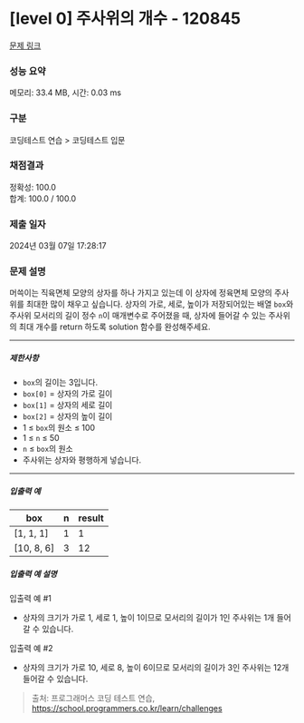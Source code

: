 # [level 0] 주사위의 개수 - 120845 

[문제 링크](https://school.programmers.co.kr/learn/courses/30/lessons/120845) 

### 성능 요약

메모리: 33.4 MB, 시간: 0.03 ms

### 구분

코딩테스트 연습 > 코딩테스트 입문

### 채점결과

정확성: 100.0<br/>합계: 100.0 / 100.0

### 제출 일자

2024년 03월 07일 17:28:17

### 문제 설명

<p>머쓱이는 직육면체 모양의 상자를 하나 가지고 있는데 이 상자에 정육면체 모양의 주사위를 최대한 많이 채우고 싶습니다. 상자의 가로, 세로, 높이가 저장되어있는 배열 <code>box</code>와 주사위 모서리의 길이 정수 <code>n</code>이 매개변수로 주어졌을 때, 상자에 들어갈 수 있는 주사위의 최대 개수를 return 하도록 solution 함수를 완성해주세요.</p>

<hr>

<h5>제한사항</h5>

<ul>
<li><code>box</code>의 길이는 3입니다.</li>
<li><code>box[0]</code> = 상자의 가로 길이</li>
<li><code>box[1]</code> = 상자의 세로 길이</li>
<li><code>box[2]</code> = 상자의 높이 길이</li>
<li>1 ≤ <code>box</code>의 원소 ≤ 100</li>
<li>1 ≤ <code>n</code> ≤ 50</li>
<li><code>n</code> ≤ <code>box</code>의 원소</li>
<li>주사위는 상자와 평행하게 넣습니다.</li>
</ul>

<hr>

<h5>입출력 예</h5>
<table class="table">
        <thead><tr>
<th>box</th>
<th>n</th>
<th>result</th>
</tr>
</thead>
        <tbody><tr>
<td>[1, 1, 1]</td>
<td>1</td>
<td>1</td>
</tr>
<tr>
<td>[10, 8, 6]</td>
<td>3</td>
<td>12</td>
</tr>
</tbody>
      </table>
<h5>입출력 예 설명</h5>

<p>입출력 예 #1</p>

<ul>
<li>상자의 크기가 가로 1, 세로 1, 높이 1이므로 모서리의 길이가 1인 주사위는 1개 들어갈 수 있습니다.</li>
</ul>

<p>입출력 예 #2</p>

<ul>
<li>상자의 크기가 가로 10, 세로 8, 높이 6이므로 모서리의 길이가 3인 주사위는 12개 들어갈 수 있습니다.</li>
</ul>


> 출처: 프로그래머스 코딩 테스트 연습, https://school.programmers.co.kr/learn/challenges
